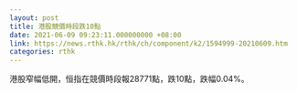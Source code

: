 ```yaml
---
layout: post
title: 港股競價時段跌10點
date: 2021-06-09 09:23:11.000000000 +08:00
link: https://news.rthk.hk/rthk/ch/component/k2/1594999-20210609.htm
categories: rthk
---
```


港股窄幅低開，恒指在競價時段報28771點，跌10點，跌幅0.04%。

